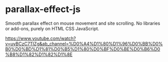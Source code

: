 # parallax-effect-js

Smooth parallax effect on mouse movement and site scrolling. No libraries or add-ons, purely on HTML CSS JavaScript.

https://www.youtube.com/watch?v=uyBCzC7TIZg&ab_channel=%D0%A4%D1%80%D1%96%D0%BB%D0%B0%D0%BD%D1%81%D0%B5%D1%80%D0%BF%D0%BE%D0%B6%D0%B8%D1%82%D1%82%D1%8E
